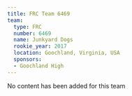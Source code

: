 ```yaml
---
title: FRC Team 6469
team:
  type: FRC
  number: 6469
  name: Junkyard Dogs
  rookie_year: 2017
  location: Goochland, Virginia, USA
  sponsors:
  - Goochland High
---
```


No content has been added for this team